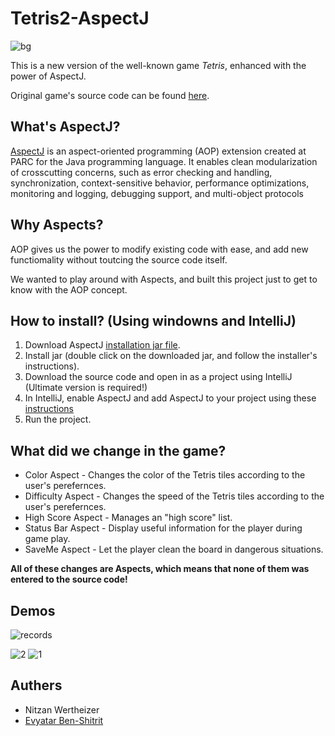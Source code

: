 # Tetris2-AspectJ
![bg](https://user-images.githubusercontent.com/14614396/45985598-a2cc4900-c06f-11e8-9d8c-09d7d9c37df5.jpg)

This is a new version of the well-known game *Tetris*, enhanced with the power of AspectJ.

Original game's source code can be found [here](https://www.ssaurel.com/blog/learn-to-create-a-tetris-game-in-java-with-swing/).


## What's AspectJ?
[AspectJ](https://en.wikipedia.org/wiki/AspectJ) is an aspect-oriented programming (AOP) extension created at PARC for the Java programming language. It enables clean modularization of crosscutting concerns, such as error checking and handling, synchronization, context-sensitive behavior, performance optimizations, monitoring and logging, debugging support, and multi-object protocols

## Why Aspects?
AOP gives us the power to modify existing code with ease, and add new functiomality without toutcing the source code itself.

We wanted to play around with Aspects, and built this project just to get to know with the AOP concept. 


## How to install? (Using windowns and IntelliJ)
1) Download AspectJ [installation jar file](http://www.eclipse.org/aspectj/downloads.php).
2) Install jar (double click on the downloaded jar, and follow the installer's instructions).
3) Download the source code and open in as a project using IntelliJ (Ultimate version is required!)
4) In IntelliJ, enable AspectJ and add AspectJ to your project using these [instructions](https://www.jetbrains.com/help/idea/enabling-aspectj-support-plugins.html)
5) Run the project.


## What did we change in the game?
- Color Aspect - Changes the color of the Tetris tiles according to the user's perefernces.
- Difficulty Aspect - Changes the speed of the Tetris tiles according to the user's perefernces.
- High Score Aspect - Manages an "high score" list.
-	Status Bar Aspect - Display useful information for the player during game play.
- SaveMe Aspect - Let the player clean the board in dangerous situations.

**All of these changes are Aspects, which means that none of them was entered to the source code!**


## Demos
![records](https://user-images.githubusercontent.com/14614396/45986702-d1e5b900-c075-11e8-9b2d-ceea3696004e.png)

![2](https://user-images.githubusercontent.com/14614396/45986701-d14d2280-c075-11e8-9ef5-eb8096e56dfb.gif)
![1](https://user-images.githubusercontent.com/14614396/45986703-d1e5b900-c075-11e8-8c54-8066cdbdd5e4.gif)



## Authers
- Nitzan Wertheizer 
- [Evyatar Ben-Shitrit](https://github.com/eviabs)

